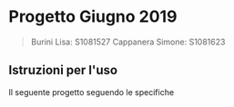 # Progetto Giugno 2019
>Burini Lisa: S1081527
>Cappanera Simone: S1081623
## Istruzioni per l'uso
Il seguente progetto seguendo le specifiche 



<!--stackedit_data:
eyJoaXN0b3J5IjpbNTIyNzE0OTY1LC0xNDMxMzEyMzMwLC0xOD
UxNTU0NDcwLC0xODUxNTU0NDcwXX0=
-->